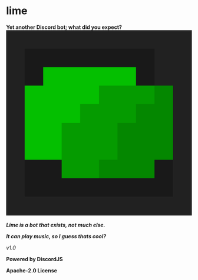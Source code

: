 # lime
**Yet another Discord bot; what did you expect?**
![Lime Logo/Icon](assets/lime-nor.png)

***Lime is a bot that exists, not much else.***

***It can play music, so I guess thats cool?***

*v1.0*

**Powered by DiscordJS**

**Apache-2.0 License**
